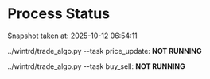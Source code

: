 # Process Status

Snapshot taken at: 2025-10-12 06:54:11

../wintrd/trade_algo.py --task price_update: **NOT RUNNING**

../wintrd/trade_algo.py --task buy_sell: **NOT RUNNING**

